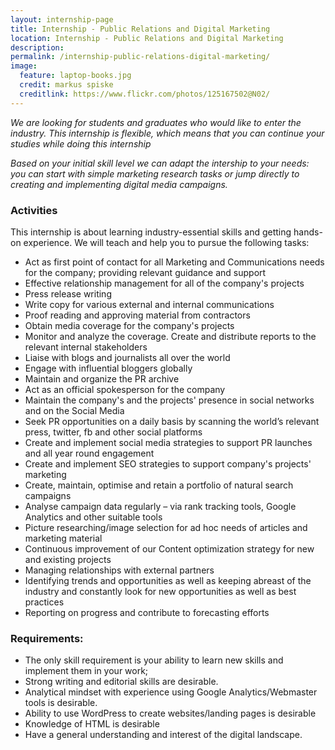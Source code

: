 ```yaml
---
layout: internship-page 
title: Internship - Public Relations and Digital Marketing
location: Internship - Public Relations and Digital Marketing
description:  
permalink: /internship-public-relations-digital-marketing/
image:
  feature: laptop-books.jpg
  credit: markus spiske
  creditlink: https://www.flickr.com/photos/125167502@N02/
---
```


*We are looking for students and graduates who would like to enter the industry. This internship is flexible, which means that you can continue your studies while doing this internship*


*Based on your initial skill level we can adapt the intership to your needs: you can start with simple marketing research tasks or jump directly to creating and implementing digital media campaigns.*

### Activities

This internship is about learning industry-essential skills and getting hands-on experience. We will teach and help you to pursue the following tasks:

*   Act as first point of contact for all Marketing and Communications needs for the company; providing relevant guidance and support
*   Effective relationship management for all of the company's projects
*   Press release writing
*   Write copy for various external and internal communications
*   Proof reading and approving material from contractors
*   Obtain media coverage for the company's projects
*   Monitor and analyze the coverage. Create and distribute reports to the relevant internal stakeholders
*   Liaise with blogs and journalists all over the world
*   Engage with influential bloggers globally
*   Maintain and organize the PR archive
*   Act as an official spokesperson for the company
*   Maintain the company's and the projects' presence in social networks and on the Social Media
*   Seek PR opportunities on a daily basis by scanning the world’s relevant press, twitter, fb and other social platforms
*   Create and implement social media strategies to support PR launches and all year round engagement
*   Create and implement SEO strategies to support company's projects' marketing
*   Create, maintain, optimise and retain a portfolio of natural search campaigns 
*   Analyse campaign data regularly – via rank tracking tools, Google Analytics and other suitable tools 
*   Picture researching/image selection for ad hoc needs of articles and marketing material
*   Continuous improvement of our Content optimization strategy for new and existing projects
*   Managing relationships with external partners
*   Identifying trends and opportunities as well as keeping abreast of the industry and constantly look for new opportunities as well as best practices
*   Reporting on progress and contribute to forecasting efforts

### Requirements:

*   The only skill requirement is your ability to learn new skills and implement them in your work;
*   Strong writing and editorial skills are desirable.
*   Analytical mindset with experience using Google Analytics/Webmaster tools is desirable. 
*   Ability to use WordPress to create websites/landing pages is desirable 
*   Knowledge of HTML is desirable
*   Have a general understanding and interest of the digital landscape.

